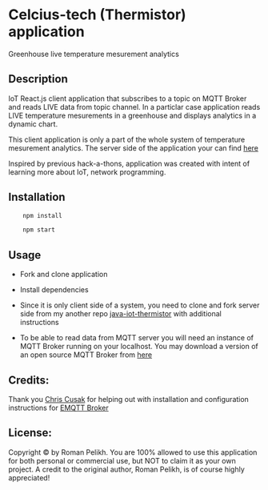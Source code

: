 # Celcius-tech (Thermistor) application

Greenhouse live temperature mesurement analytics

## Description

IoT React.js client application that subscribes to a topic on MQTT Broker and reads LIVE data from topic channel. In a particlar case application reads LIVE temperature mesurements in a greenhouse and displays analytics in a dynamic chart.

This client application is only a part of the whole system of temperature mesurement analytics. The server side of the application your can find [here](https://github.com/romanplkh/java-iot-thermistor)

Inspired by previous hack-a-thons, application was created with intent of learning more about IoT, network programming.

## Installation

```bash
    npm install

    npm start
```

## Usage

- Fork and clone application
- Install dependencies
- Since it is only client side of a system, you need to clone and fork server side from my another repo [java-iot-thermistor](https://github.com/romanplkh/java-iot-thermistor) with additional instructions

- To be able to read data from MQTT server you will need an instance of MQTT Broker running on your localhost. You may download a version of an open source MQTT Broker from [here](http://emqtt.io/downloads/)

## Credits:

Thank you [Chris Cusak](https://github.com/chrisecusack) for helping out with installation and configuration instructions for [EMQTT Broker](http://emqtt.io)

## License:

Copyright © by Roman Pelikh. You are 100% allowed to use this application for both personal or commercial use, but NOT to claim it as your own project.
A credit to the original author, Roman Pelikh, is of course highly appreciated!
